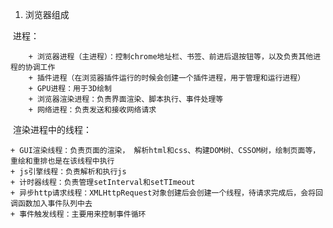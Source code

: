 1. 浏览器组成

​	进程：

		+ 浏览器进程（主进程）：控制chrome地址栏、书签、前进后退按钮等，以及负责其他进程的协调工作
		+ 插件进程（在浏览器插件运行的时候会创建一个插件进程，用于管理和运行进程）
		+ GPU进程：用于3D绘制
		+ 浏览器渲染进程：负责界面渲染、脚本执行、事件处理等
		+ 网络进程：负责发送和接收网络请求

​	渲染进程中的线程：

	+ GUI渲染线程：负责页面的渲染， 解析html和css、构建DOM树、CSSOM树，绘制页面等，重绘和重排也是在该线程中执行
	+ js引擎线程：负责解析和执行js
	+ 计时器线程：负责管理setInterval和setTImeout
	+ 异步http请求线程：XMLHttpRequest对象创建后会创建一个线程，待请求完成后，会将回调函数加入事件队列中去
	+ 事件触发线程：主要用来控制事件循环





































